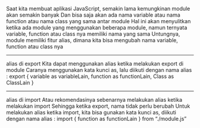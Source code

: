 Saat kita membuat aplikasi JavaScript, semakin lama kemungkinan module akan semakin banyak
Dan bisa saja akan ada nama variable atau nama function atau nama class yang sama antar module
Hal ini akan menyulitkan ketika ada module yang menggunakan beberapa module, namun ternyata variable, function atau class nya memiliki nama yang sama
Untungnya, module memiliki fitur alias, dimana kita bisa mengubah nama variable, function atau class nya

----------------------------------------------------------------

alias di export
Kita dapat menggunakan alias ketika melakukan export di module
Caranya menggunakan kata kunci as, lalu diikuti dengan nama alias :
export { variable as variableLain, function as functionLain, Class as ClassLain }


----------------------------------------------------------------
alias di import 
Atau rekomendasinya sebenarnya melakukan alias ketika melakukan import
Sehingga ketika export, nama tidak perlu berubah
Untuk melakukan alias ketika import, kita bisa gunakan kata kunci as, diikuti dengan nama alias :
import { function as functionLain } from “./module.js”

